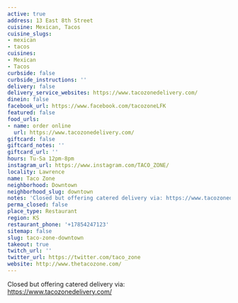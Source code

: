 ```yaml
---
active: true
address: 13 East 8th Street
cuisine: Mexican, Tacos
cuisine_slugs:
- mexican
- tacos
cuisines:
- Mexican
- Tacos
curbside: false
curbside_instructions: ''
delivery: false
delivery_service_websites: https://www.tacozonedelivery.com/
dinein: false
facebook_url: https://www.facebook.com/tacozoneLFK
featured: false
food_urls:
- name: order online
  url: https://www.tacozonedelivery.com/
giftcard: false
giftcard_notes: ''
giftcard_url: ''
hours: Tu-Sa 12pm-8pm
instagram_url: https://www.instagram.com/TACO_ZONE/
locality: Lawrence
name: Taco Zone
neighborhood: Downtown
neighborhood_slug: downtown
notes: 'Closed but offering catered delivery via: https://www.tacozonedelivery.com/'
perma_closed: false
place_type: Restaurant
region: KS
restaurant_phone: '+17854247123'
sitemap: false
slug: taco-zone-downtown
takeout: true
twitch_url: ''
twitter_url: https://twitter.com/taco_zone
website: http://www.thetacozone.com/
---
```


Closed but offering catered delivery via: https://www.tacozonedelivery.com/